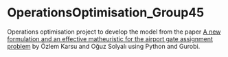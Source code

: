 # OperationsOptimisation_Group45
Operations optimisation project to develop the model from the paper [A new formulation and an effective matheuristic for the airport gate assignment problem](https://www.sciencedirect.com/science/article/pii/S0305054822003033#sec1) by Özlem Karsu and Oğuz Solyalı using Python and Gurobi.
